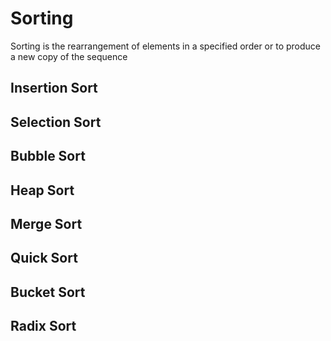 # Sorting
Sorting is the rearrangement of elements in a specified order or to produce a new copy of the sequence

## Insertion Sort

## Selection Sort

## Bubble Sort

## Heap Sort

## Merge Sort

## Quick Sort

## Bucket Sort

## Radix Sort